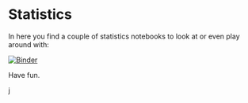 # Statistics

In here you find a couple of statistics notebooks to look at or even play around with:

[![Binder](https://mybinder.org/badge_logo.svg)](https://mybinder.org/v2/gh/joernhees/stats/master)

Have fun.

j
